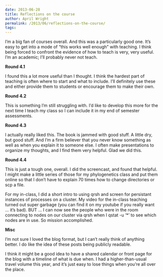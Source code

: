 ```yaml
---
date: 2013-06-28
title: Reflections on the course
author: April Wright
permalink: /2013/06/reflections-on-the-course/
tags:
---
```

I&#8217;m a big fan of courses overall. And this was a particularly good one. It&#8217;s easy to get into a mode of &#8220;this works well enough&#8221; with teaching. I think being forced to confront the evidence of how to teach is very, very useful. I&#8217;m an academic; I&#8217;ll probably never not teach.

**Round 4.1**

I found this a lot more useful than I thought. I think the hardest part of teaching is often where to start and what to include. I&#8217;ll definitely use these and either provide them to students or encourage them to make their own.

**Round 4.2**

This is something I&#8217;m still struggling with. I&#8217;d like to develop this more for the next time I teach my class so I can include it in my end of semester assessments.

**Round 4.3**

I actually really liked this. The book is jammed with good stuff. A little dry, but good stuff. And I&#8217;m a firm believer that you never know something as well as when you explain it to someone else. I often make presentations to organize my thoughts, and I find them very helpful. Glad we did this.

**Round 4.4**

This is just a tough one, overall. I did the screencast, and found that helpful. I might make a little series of those for my phylogenetics class and put them online so that I don&#8217;t have to explain 70 times how to change directories or scp a file. 

For my in-class, I did a short intro to using qrsh and screen for persistant instances of processes on a cluster. My video for the in-class teaching turned out super garbage (you can find it on my youtube if you really want &#8230; it&#8217;s bad). BUT &#8230; I can now see the people who were in the room connecting to nodes on our cluster via qrsh when I qstat -u &#8216;*&#8217; to see which nodes are in use. So mission accomplished. 

**Misc**

I&#8217;m not sure I loved the blog format, but I can&#8217;t really think of anything better. I do like the idea of these posts being publicly readable.

I think it might be a good idea to have a shared calendar or front page for the blog with a timeline of what is due when. I had a higher-than-usual travel volume this year, and it&#8217;s just easy to lose things when you&#8217;re all over the place.
